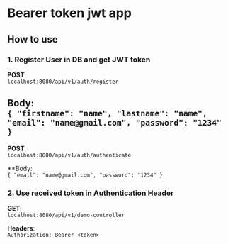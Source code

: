 # Bearer token jwt app

## How to use

### 1. Register User in DB and get JWT token

**POST**:<br>
`localhost:8080/api/v1/auth/register`

**Body**:<br>
`
{
    "firstname": "name",
    "lastname": "name",
    "email": "name@gmail.com",
    "password": "1234"
}
`
---
**POST**:<br>
`localhost:8080/api/v1/auth/authenticate`

**Body:<br>
`
{
    "email": "name@gmail.com",
    "password": "1234"
}
`

### 2. Use received token in Authentication Header

**GET**:<br>
`localhost:8080/api/v1/demo-controller`

**Headers**:<br>
`Authorization: Bearer <token>`